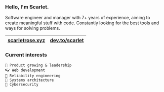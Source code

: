 ### Hello, I'm Scarlet.

Software engineer and manager with 7+ years of experience, aiming to create meaningful stuff with code. Constantly looking for the best tools and ways for solving problems.

| <a href="https://scarletrose.xyz" target="_blank">scarletrose.xyz</a> | <a href="https://dev.to/scarlet" target="_blank">dev.to/scarlet</a> | 
| - | - |

### Current interests
  
    🌱 Product growing & leadership
    👓 Web development
    🌳 Reliability engineering
    🚀 Systems architecture
    🚧 Cybersecurity
